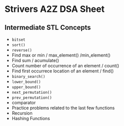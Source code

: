 # Strivers A2Z DSA Sheet

## Intermediate STL Concepts

- `bitset`
- `sort()`
- `reverse()`
- Find max or min / max_element() /min_element()
- Find sum / acumulate()
- Count number of occurrence of an element / count()
- Find first occurrece location of an element / find()
- `binary_search()`
- `lower_bound()`
- `upper_bound()`
- `next_permutation()`
- `prev_permutation()`
- comparator
- Practice problems related to the last few functions
- Recursion
- Hashing Functions
